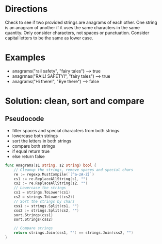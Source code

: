 # Directions

Check to see if two provided strings are anagrams of each other. One string is an anagram of another if it uses the same characters in the same quantity. Only consider characters, not spaces or punctuation. Consider capital letters to be the same as lower case.

# Examples

- anagrams("rail safety", "fairy tales") --> true
- anagrmas("RAIL! SAFETY!", "fairy tales") --> true
- anagrams("Hi there!", "Bye there") --> false

# Solution: clean, sort and compare

## Pseudocode

- filter spaces and special characters from both strings
- lowercase both strings
- sort the letters in both strings
- compare both strings
- if equal
  return true
- else return false

```go
func Anagrams(s1 string, s2 string) bool {
	// Cleanup the strings, remove spaces and special chars
	re := regexp.MustCompile(`[^a-zA-Z]`)
	cs1 := re.ReplaceAllString(s1, "")
	cs2 := re.ReplaceAllString(s2, "")
	// Lowercase the strings
	cs1 = strings.ToLower(cs1)
	cs2 = strings.ToLower((cs2))
	// Sort the strings by chars
	css1 := strings.Split(cs1, "")
	css2 := strings.Split(cs2, "")
	sort.Strings(css1)
	sort.Strings(css2)

	// Compare strings
	return strings.Join(css1, "") == strings.Join(css2, "")
}
```
